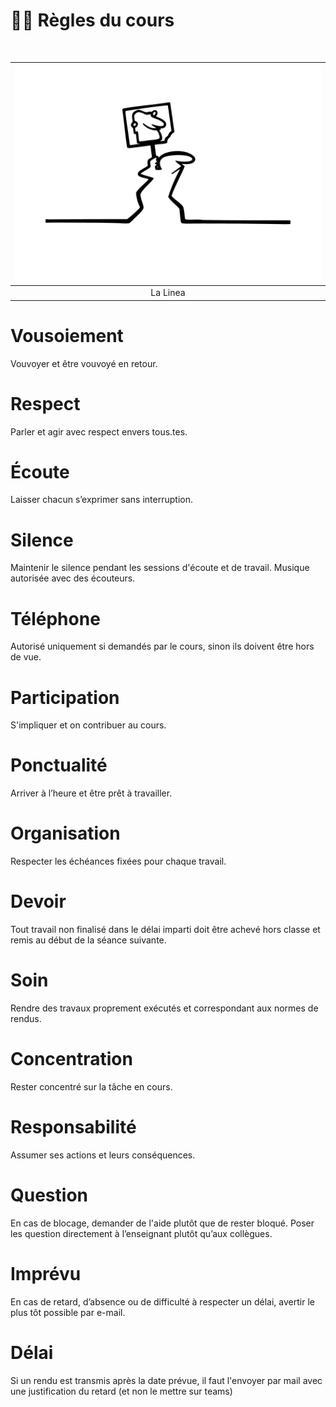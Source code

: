 # ☝🏻 Règles du cours

&nbsp;

|![](links/0-Eval2.gif) |
|:---:|
| La Linea | 

# Vousoiement
Vouvoyer et être vouvoyé en retour.

# Respect
Parler et agir avec respect envers tous.tes.

# Écoute
Laisser chacun s’exprimer sans interruption.

# Silence
Maintenir le silence pendant les sessions d'écoute et de travail. Musique autorisée avec des écouteurs.

# Téléphone
Autorisé uniquement si demandés par le cours, sinon ils doivent être hors de vue.

# Participation
S'impliquer et on contribuer au cours.

# Ponctualité
Arriver à l’heure et être prêt à travailler.

# Organisation
Respecter les échéances fixées pour chaque travail.

# Devoir
Tout travail non finalisé dans le délai imparti doit être achevé hors classe et remis au début de la séance suivante.

# Soin
Rendre des travaux proprement exécutés et correspondant aux normes de rendus.

# Concentration
Rester concentré sur la tâche en cours.

# Responsabilité
Assumer ses actions et leurs conséquences.

# Question
En cas de blocage, demander de l'aide plutôt que de rester bloqué. Poser les question directement à l’enseignant plutôt qu’aux collègues.

# Imprévu
En cas de retard, d’absence ou de difficulté à respecter un délai, avertir le plus tôt possible par e-mail.

# Délai
Si un rendu est transmis après la date prévue, il faut l'envoyer par mail avec une justification du retard (et non le mettre sur teams)


<!-- |![](links/Eval28.gif) |
|:---:|
| Juste ou faux |  -->